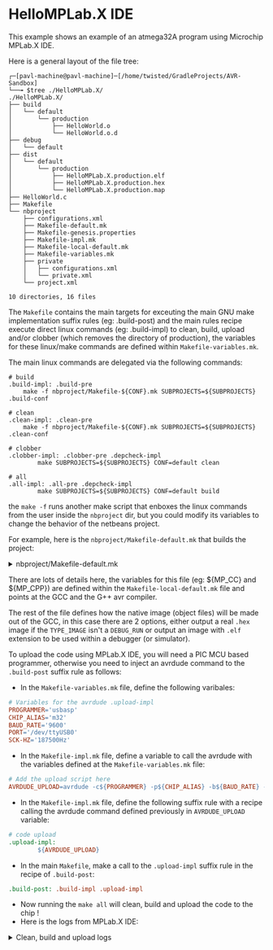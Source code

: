 # HelloMPLab.X IDE

This example shows an example of an atmega32A program using Microchip MPLab.X IDE.

Here is a general layout of the file tree:
```shell
┌─[pavl-machine@pavl-machine]─[/home/twisted/GradleProjects/AVR-Sandbox]
└──╼ $tree ./HelloMPLab.X/
./HelloMPLab.X/
├── build
│   └── default
│       └── production
│           ├── HelloWorld.o
│           └── HelloWorld.o.d
├── debug
│   └── default
├── dist
│   └── default
│       └── production
│           ├── HelloMPLab.X.production.elf
│           ├── HelloMPLab.X.production.hex
│           └── HelloMPLab.X.production.map
├── HelloWorld.c
├── Makefile
└── nbproject
    ├── configurations.xml
    ├── Makefile-default.mk
    ├── Makefile-genesis.properties
    ├── Makefile-impl.mk
    ├── Makefile-local-default.mk
    ├── Makefile-variables.mk
    ├── private
    │   ├── configurations.xml
    │   └── private.xml
    └── project.xml

10 directories, 16 files

```
The `Makefile` contains the main targets for exceuting the main GNU make implementation suffix rules (eg: .build-post) and the main rules recipe execute direct linux commands (eg: .build-impl) to clean, build, upload and/or clobber (which removes the directory of production), the variables for these linux/make commands are defined within `Makefile-variables.mk`.

The main linux commands are delegated via the following commands:
```make
# build
.build-impl: .build-pre
	make -f nbproject/Makefile-${CONF}.mk SUBPROJECTS=${SUBPROJECTS} .build-conf

# clean
.clean-impl: .clean-pre
	make -f nbproject/Makefile-${CONF}.mk SUBPROJECTS=${SUBPROJECTS} .clean-conf

# clobber
.clobber-impl: .clobber-pre .depcheck-impl
	    make SUBPROJECTS=${SUBPROJECTS} CONF=default clean

# all
.all-impl: .all-pre .depcheck-impl
	    make SUBPROJECTS=${SUBPROJECTS} CONF=default build
```
the `make -f` runs another make script that enboxes the linux commands from the user inside the `nbproject` dir, but you could modify its variables to change the behavior of the netbeans project.

For example, here is the `nbproject/Makefile-default.mk` that builds the project:

<details>
<summary>nbproject/Makefile-default.mk</summary>
<br>

```makefile
#
# Generated Makefile - do not edit!
#
# Edit the Makefile in the project folder instead (../Makefile). Each target
# has a -pre and a -post target defined where you can add customized code.
#
# This makefile implements configuration specific macros and targets.


# Include project Makefile
ifeq "${IGNORE_LOCAL}" "TRUE"
# do not include local makefile. User is passing all local related variables already
else
include Makefile
# Include makefile containing local settings
ifeq "$(wildcard nbproject/Makefile-local-default.mk)" "nbproject/Makefile-local-default.mk"
include nbproject/Makefile-local-default.mk
endif
endif

# Environment
MKDIR=mkdir -p
RM=rm -f 
MV=mv 
CP=cp 

# Macros
CND_CONF=default
ifeq ($(TYPE_IMAGE), DEBUG_RUN)
IMAGE_TYPE=debug
OUTPUT_SUFFIX=elf
DEBUGGABLE_SUFFIX=elf
FINAL_IMAGE=${DISTDIR}/HelloMPLab.X.${IMAGE_TYPE}.${OUTPUT_SUFFIX}
else
IMAGE_TYPE=production
OUTPUT_SUFFIX=hex
DEBUGGABLE_SUFFIX=elf
FINAL_IMAGE=${DISTDIR}/HelloMPLab.X.${IMAGE_TYPE}.${OUTPUT_SUFFIX}
endif

ifeq ($(COMPARE_BUILD), true)
COMPARISON_BUILD=
else
COMPARISON_BUILD=
endif

ifdef SUB_IMAGE_ADDRESS

else
SUB_IMAGE_ADDRESS_COMMAND=
endif

# Object Directory
OBJECTDIR=build/${CND_CONF}/${IMAGE_TYPE}

# Distribution Directory
DISTDIR=dist/${CND_CONF}/${IMAGE_TYPE}

# Source Files Quoted if spaced
SOURCEFILES_QUOTED_IF_SPACED=HelloWorld.c

# Object Files Quoted if spaced
OBJECTFILES_QUOTED_IF_SPACED=${OBJECTDIR}/HelloWorld.o
POSSIBLE_DEPFILES=${OBJECTDIR}/HelloWorld.o.d

# Object Files
OBJECTFILES=${OBJECTDIR}/HelloWorld.o

# Source Files
SOURCEFILES=HelloWorld.c

# Pack Options 
PACK_COMPILER_OPTIONS=-I "${DFP_DIR}/include"
PACK_COMMON_OPTIONS=-B "${DFP_DIR}/gcc/dev/atmega32"



CFLAGS=
ASFLAGS=
LDLIBSOPTIONS=

############# Tool locations ##########################################
# If you copy a project from one host to another, the path where the  #
# compiler is installed may be different.                             #
# If you open this project with MPLAB X in the new host, this         #
# makefile will be regenerated and the paths will be corrected.       #
#######################################################################
# fixDeps replaces a bunch of sed/cat/printf statements that slow down the build
FIXDEPS=fixDeps

.build-conf:  ${BUILD_SUBPROJECTS}
ifneq ($(INFORMATION_MESSAGE), )
	@echo $(INFORMATION_MESSAGE)
endif
	${MAKE}  -f nbproject/Makefile-default.mk ${DISTDIR}/HelloMPLab.X.${IMAGE_TYPE}.${OUTPUT_SUFFIX}

MP_PROCESSOR_OPTION=ATmega32
# ------------------------------------------------------------------------------------
# Rules for buildStep: assemble
ifeq ($(TYPE_IMAGE), DEBUG_RUN)
else
endif

# ------------------------------------------------------------------------------------
# Rules for buildStep: assembleWithPreprocess
ifeq ($(TYPE_IMAGE), DEBUG_RUN)
else
endif

# ------------------------------------------------------------------------------------
# Rules for buildStep: compile
ifeq ($(TYPE_IMAGE), DEBUG_RUN)
${OBJECTDIR}/HelloWorld.o: HelloWorld.c  .generated_files/flags/default/6a51431beb392e907f6b3ccd1f3622fa2e4d3cce .generated_files/flags/default/a9edf5460440a7b1aab639ef0e55e0f479cf2a8b
	@${MKDIR} "${OBJECTDIR}" 
	@${RM} ${OBJECTDIR}/HelloWorld.o.d 
	@${RM} ${OBJECTDIR}/HelloWorld.o 
	 ${MP_CC}  $(MP_EXTRA_CC_PRE) -mmcu=atmega32 ${PACK_COMPILER_OPTIONS} ${PACK_COMMON_OPTIONS} -g -DDEBUG -D__MPLAB_DEBUGGER_SIMULATOR=1 -gdwarf-2  -x c -c -D__$(MP_PROCESSOR_OPTION)__  -funsigned-char -funsigned-bitfields -O1 -ffunction-sections -fdata-sections -fpack-struct -fshort-enums -Wall -MD -MP -MF "${OBJECTDIR}/HelloWorld.o.d" -MT "${OBJECTDIR}/HelloWorld.o.d" -MT ${OBJECTDIR}/HelloWorld.o  -o ${OBJECTDIR}/HelloWorld.o HelloWorld.c  -DXPRJ_default=$(CND_CONF)  $(COMPARISON_BUILD) 
	
else
${OBJECTDIR}/HelloWorld.o: HelloWorld.c  .generated_files/flags/default/14c3d94448c6be114e535380d72a58a479d6346a .generated_files/flags/default/a9edf5460440a7b1aab639ef0e55e0f479cf2a8b
	@${MKDIR} "${OBJECTDIR}" 
	@${RM} ${OBJECTDIR}/HelloWorld.o.d 
	@${RM} ${OBJECTDIR}/HelloWorld.o 
	 ${MP_CC}  $(MP_EXTRA_CC_PRE) -mmcu=atmega32 ${PACK_COMPILER_OPTIONS} ${PACK_COMMON_OPTIONS}  -x c -c -D__$(MP_PROCESSOR_OPTION)__  -funsigned-char -funsigned-bitfields -O1 -ffunction-sections -fdata-sections -fpack-struct -fshort-enums -Wall -MD -MP -MF "${OBJECTDIR}/HelloWorld.o.d" -MT "${OBJECTDIR}/HelloWorld.o.d" -MT ${OBJECTDIR}/HelloWorld.o  -o ${OBJECTDIR}/HelloWorld.o HelloWorld.c  -DXPRJ_default=$(CND_CONF)  $(COMPARISON_BUILD) 
	
endif

# ------------------------------------------------------------------------------------
# Rules for buildStep: compileCPP
ifeq ($(TYPE_IMAGE), DEBUG_RUN)
else
endif

# ------------------------------------------------------------------------------------
# Rules for buildStep: link
ifeq ($(TYPE_IMAGE), DEBUG_RUN)
${DISTDIR}/HelloMPLab.X.${IMAGE_TYPE}.${OUTPUT_SUFFIX}: ${OBJECTFILES}  nbproject/Makefile-${CND_CONF}.mk    
	@${MKDIR} ${DISTDIR} 
	${MP_CC} $(MP_EXTRA_LD_PRE) -mmcu=atmega32 ${PACK_COMMON_OPTIONS}  -D__MPLAB_DEBUGGER_SIMULATOR=1 -gdwarf-2 -D__$(MP_PROCESSOR_OPTION)__  -Wl,-Map="${DISTDIR}/HelloMPLab.X.${IMAGE_TYPE}.map"    -o ${DISTDIR}/HelloMPLab.X.${IMAGE_TYPE}.${OUTPUT_SUFFIX} ${OBJECTFILES_QUOTED_IF_SPACED}      -DXPRJ_default=$(CND_CONF)  $(COMPARISON_BUILD)  -Wl,--defsym=__MPLAB_BUILD=1$(MP_EXTRA_LD_POST)$(MP_LINKER_FILE_OPTION),--defsym=__MPLAB_DEBUG=1,--defsym=__DEBUG=1,--defsym=__MPLAB_DEBUGGER_SIMULATOR=1 -Wl,--gc-sections -Wl,--start-group  -Wl,-lm -Wl,--end-group 

else
${DISTDIR}/HelloMPLab.X.${IMAGE_TYPE}.${OUTPUT_SUFFIX}: ${OBJECTFILES}  nbproject/Makefile-${CND_CONF}.mk   
	@${MKDIR} ${DISTDIR} 
	${MP_CC} $(MP_EXTRA_LD_PRE) -mmcu=atmega32 ${PACK_COMMON_OPTIONS}  -D__$(MP_PROCESSOR_OPTION)__  -Wl,-Map="${DISTDIR}/HelloMPLab.X.${IMAGE_TYPE}.map"    -o ${DISTDIR}/HelloMPLab.X.${IMAGE_TYPE}.${DEBUGGABLE_SUFFIX} ${OBJECTFILES_QUOTED_IF_SPACED}      -DXPRJ_default=$(CND_CONF)  $(COMPARISON_BUILD)  -Wl,--defsym=__MPLAB_BUILD=1$(MP_EXTRA_LD_POST)$(MP_LINKER_FILE_OPTION) -Wl,--gc-sections -Wl,--start-group  -Wl,-lm -Wl,--end-group 
	${MP_CC_DIR}/avr-objcopy -O ihex "${DISTDIR}/HelloMPLab.X.${IMAGE_TYPE}.${DEBUGGABLE_SUFFIX}" "${DISTDIR}/HelloMPLab.X.${IMAGE_TYPE}.hex"

endif


# Subprojects
.build-subprojects:


# Subprojects
.clean-subprojects:

# Clean Targets
.clean-conf: ${CLEAN_SUBPROJECTS}
	${RM} -r ${OBJECTDIR}
	${RM} -r ${DISTDIR}

# Enable dependency checking
.dep.inc: .depcheck-impl

DEPFILES=$(shell "${PATH_TO_IDE_BIN}"mplabwildcard ${POSSIBLE_DEPFILES})
ifneq (${DEPFILES},)
include ${DEPFILES}
endif
```

</details>

There are lots of details here, the variables for this file (eg: ${MP_CC} and ${MP_CPP}) are defined within the `Makefile-local-default.mk` file and points at the GCC and the G++ avr compiler.

The rest of the file defines how the native image (object files) will be made out of the GCC, in this case there are 2 options, either output a real `.hex` image if the `TYPE_IMAGE` isn't a `DEBUG_RUN` or output an image with `.elf` extension to be used within a debugger (or simulator).

To upload the code using MPLab.X IDE, you will need a PIC MCU based programmer, otherwise you need to inject an avrdude command to the `.build-post` suffix rule as follows:

- In the `Makefile-variables.mk` file, define the following varibales:
```makefile
# Variables for the avrdude .upload-impl
PROGRAMMER='usbasp'
CHIP_ALIAS='m32'
BAUD_RATE='9600'
PORT='/dev/ttyUSB0'
SCK-HZ='187500Hz'
```
- In the `Makefile-impl.mk` file, define a variable to call the avrdude with the variables defined at the `Makefile-variables.mk` file: 
```makefile
# Add the upload script here
AVRDUDE_UPLOAD=avrdude -c${PROGRAMMER} -p${CHIP_ALIAS} -b${BAUD_RATE} -P${PORT} -B${SCK-HZ} -U flash:w:${CND_BASEDIR}'/'${CND_ARTIFACT_PATH_default}
```
- In the `Makefile-impl.mk` file, define the following suffix rule with a recipe calling the avrdude command defined previously in `AVRDUDE_UPLOAD` variable:
```makefile
# code upload
.upload-impl:
        ${AVRDUDE_UPLOAD}
```
- In the main `Makefile`, make a call to the `.upload-impl` suffix rule in the recipe of `.build-post`:
```makefile
.build-post: .build-impl .upload-impl
```
- Now running the `make all` will clean, build and upload the code to the chip !
- Here is the logs from MPLab.X IDE:
<details>
<summary>Clean, build and upload logs</summary>
<br>

```bash
CLEAN SUCCESSFUL (total time: 53ms)
make -f nbproject/Makefile-default.mk SUBPROJECTS= .build-conf
avrdude -c'usbasp' -p'm32' -b'9600' -P'/dev/ttyUSB0' -B'187500Hz' -U flash:w:`pwd`'/'dist/default/production/HelloMPLab.X.production.hex
make[1]: warning: jobserver unavailable: using -j1.  Add '+' to parent make rule.
make[1]: Entering directory '/home/twisted/GradleProjects/AVR-Sandbox/HelloMPLab.X'
make  -f nbproject/Makefile-default.mk dist/default/production/HelloMPLab.X.production.hex
make[2]: Entering directory '/home/twisted/GradleProjects/AVR-Sandbox/HelloMPLab.X'
"/home/twisted/GradleProjects/AVR-Sandbox/avr8-gnu-toolchain/avr8-gnu-toolchain-linux_x86_64/bin/avr-gcc"   -mmcu=atmega32 -I "/opt/microchip/mplabx/v6.00/packs/Microchip/ATmega_DFP/2.4.131/include" -B "/opt/microchip/mplabx/v6.00/packs/Microchip/ATmega_DFP/2.4.131/gcc/dev/atmega32"  -x c -c -D__ATmega32__  -funsigned-char -funsigned-bitfields -O1 -ffunction-sections -fdata-sections -fpack-struct -fshort-enums -Wall -MD -MP -MF "build/default/production/HelloWorld.o.d" -MT "build/default/production/HelloWorld.o.d" -MT build/default/production/HelloWorld.o  -o build/default/production/HelloWorld.o HelloWorld.c  -DXPRJ_default=default   
"/home/twisted/GradleProjects/AVR-Sandbox/avr8-gnu-toolchain/avr8-gnu-toolchain-linux_x86_64/bin/avr-gcc"  -mmcu=atmega32 -B "/opt/microchip/mplabx/v6.00/packs/Microchip/ATmega_DFP/2.4.131/gcc/dev/atmega32"  -D__ATmega32__  -Wl,-Map="dist/default/production/HelloMPLab.X.production.map"    -o dist/default/production/HelloMPLab.X.production.elf build/default/production/HelloWorld.o      -DXPRJ_default=default    -Wl,--defsym=__MPLAB_BUILD=1 -Wl,--gc-sections -Wl,--start-group  -Wl,-lm -Wl,--end-group 
"/home/twisted/GradleProjects/AVR-Sandbox/avr8-gnu-toolchain/avr8-gnu-toolchain-linux_x86_64/bin"/avr-objcopy -O ihex "dist/default/production/HelloMPLab.X.production.elf" "dist/default/production/HelloMPLab.X.production.hex"
make[2]: Leaving directory '/home/twisted/GradleProjects/AVR-Sandbox/HelloMPLab.X'
make[1]: Leaving directory '/home/twisted/GradleProjects/AVR-Sandbox/HelloMPLab.X'

avrdude: set SCK frequency to 187500 Hz
avrdude: AVR device initialized and ready to accept instructions

Reading | ################################################## | 100% 0.00s

avrdude: Device signature = 0x1e9502 (probably m32)
avrdude: NOTE: "flash" memory has been specified, an erase cycle will be performed
         To disable this feature, specify the -D option.
avrdude: erasing chip
avrdude: set SCK frequency to 187500 Hz
avrdude: reading input file "/home/twisted/GradleProjects/AVR-Sandbox/HelloMPLab.X/dist/default/production/HelloMPLab.X.production.hex"
avrdude: input file /home/twisted/GradleProjects/AVR-Sandbox/HelloMPLab.X/dist/default/production/HelloMPLab.X.production.hex auto detected as Intel Hex
avrdude: writing flash (118 bytes):

Writing | ################################################## | 100% 0.07s

avrdude: 118 bytes of flash written
avrdude: verifying flash memory against /home/twisted/GradleProjects/AVR-Sandbox/HelloMPLab.X/dist/default/production/HelloMPLab.X.production.hex:
avrdude: load data flash data from input file /home/twisted/GradleProjects/AVR-Sandbox/HelloMPLab.X/dist/default/production/HelloMPLab.X.production.hex:
avrdude: input file /home/twisted/GradleProjects/AVR-Sandbox/HelloMPLab.X/dist/default/production/HelloMPLab.X.production.hex auto detected as Intel Hex
avrdude: input file /home/twisted/GradleProjects/AVR-Sandbox/HelloMPLab.X/dist/default/production/HelloMPLab.X.production.hex contains 118 bytes
avrdude: reading on-chip flash data:

Reading | ################################################## | 100% 0.04s

avrdude: verifying ...
avrdude: 118 bytes of flash verified

avrdude done.  Thank you.


BUILD SUCCESSFUL (total time: 811ms)
Loading code from /home/twisted/GradleProjects/AVR-Sandbox/HelloMPLab.X/dist/default/production/HelloMPLab.X.production.hex...
Program loaded with pack,ATmega_DFP,2.4.131,Microchip
Loading completed
```

</details>
